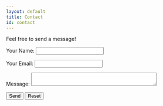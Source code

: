 ```yaml
---
layout: default
title: Contact
id: contact
---
```

Feel free to send a message!

<form name="contact" method="POST" data-netlify="true">
    <p>
        <label> Your Name: <input type="text" name="name"/> </label>
    </p>
    <p>
        <label> Your Email: <input type="email" name="email"/> </label>
    </p>
    <p>
        Message:
        <textarea name:"message" id="message" cols="40" rows="2"></textarea>
    </p>
    <p>
        <button type="submit"> Send</button>
        <button type="reset"> Reset</button>
    </p>
</form>
